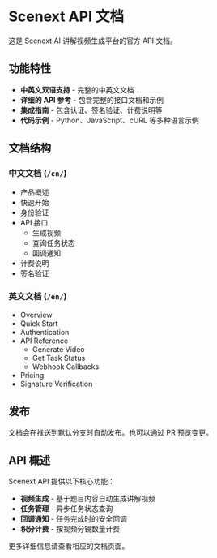 # Scenext API 文档

这是 Scenext AI 讲解视频生成平台的官方 API 文档。

## 功能特性

- **中英文双语支持** - 完整的中英文文档
- **详细的 API 参考** - 包含完整的接口文档和示例
- **集成指南** - 包含认证、签名验证、计费说明等
- **代码示例** - Python、JavaScript、cURL 等多种语言示例

## 文档结构

### 中文文档 (`/cn/`)
- 产品概述
- 快速开始
- 身份验证
- API 接口
  - 生成视频
  - 查询任务状态
  - 回调通知
- 计费说明
- 签名验证

### 英文文档 (`/en/`)
- Overview
- Quick Start
- Authentication
- API Reference
  - Generate Video
  - Get Task Status
  - Webhook Callbacks
- Pricing
- Signature Verification



## 发布

文档会在推送到默认分支时自动发布。也可以通过 PR 预览变更。

## API 概述

Scenext API 提供以下核心功能：

- **视频生成** - 基于题目内容自动生成讲解视频
- **任务管理** - 异步任务状态查询
- **回调通知** - 任务完成时的安全回调
- **积分计费** - 按视频分镜数量计费

更多详细信息请查看相应的文档页面。
